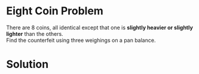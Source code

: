 # Eight Coin Problem
There are 8 coins, all identical except that one is **slightly heavier or slightly lighter** than the others.
</br>
Find the counterfeit using three weighings on a pan balance.

# Solution


